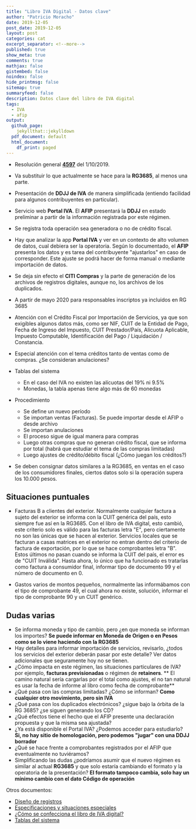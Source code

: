 ```yaml
---
title: "Libro IVA Digital - Datos clave"
author: "Patricio Moracho"
date: 2019-12-05
post_date: 2019-12-05
layout: post
categories: cat
excerpt_separator: <!--more-->
published: true
show_meta: true
comments: true
mathjax: false
gistembed: false
noindex: false
hide_printmsg: false
sitemap: true
summaryfeed: false
description: Datos clave del libro de IVA digital
tags:
  - IVA
  - afip
output:
  github_page:
    jekyllthat::jekylldown
  pdf_document: default
  html_document:
    df_print: paged
---
```


* Resolución general **[4597][4597]** del 1/10/2019.
* Va substituir lo que actualmente se hace para la **RG3685**, al menos una parte.
* Presentación de **DDJJ de IVA** de manera simplificada (entiendo facilidad
  para algunos contribuyentes en particular).
* Servicio web **Portal IVA**. El **AFIP** presentará la **DDJJ** en estado
  preliminar a partir de la información registrada por este régimen.
* Se registra toda operación sea generadora o no de crédito fiscal.
* Hay que analizar la app **Portal IVA** y ver en un contexto de alto volumen
  de datos, cual debiera ser la operatoria. Según lo documentado, el **AFIP**
  presenta los datos y es tarea del contribuyente "ajustarlos" en caso de
  corresponder. Este ajuste se podrá hacer de forma manual o mediante
  importación de datos.
* Se deja sin efecto el **CITI Compras** y la parte de generación de los
  archivos de registros digitales, aunque no, los archivos de los duplicados.
* A partir de mayo 2020 para responsables inscriptos ya incluidos en RG 3685
* Atención con el Crédito Fiscal por Importación de Servicios, ya que son
  exigibles algunos datos más, como ser NIF, CUIT de la Entidad de Pago, Fecha
  de Ingreso del Impuesto, CUIT Prestador/País, Alícuota Aplicable, Impuesto
  Computable, Identificación del Pago / Liquidación / Constancia.
* Especial atención con el tema créditos tanto de ventas como de compras. ¿Se
  consideran anulaciones?
* Tablas del sistema
    * En el caso del IVA no existen las alícuotas del 19% ni 9.5%
    * Monedas, la tabla apenas tiene algo más de 60 monedas
* Procedimiento
    * Se define un nuevo período
    * Se importan ventas (Facturas). Se puede importar desde el AFIP o desde archivo
    * Se importan anulaciones
    * El proceso sigue de igual manera para compras
    * Luego otras compras que no generan crédito fiscal, que se informa por
      total (habrá que estudiar el tema de las compras limitadas)
    * Luego ajustes de crédito/débito fiscal (¿Cómo juegan los créditos?)

* Se deben consignar datos similares a la RG3685, en ventas en el caso de los
  consumidores finales, ciertos datos solo si la operación supera los 10.000
  pesos.

## Situaciones puntuales

* Facturas B a clientes del exterior. Normalmente cualquier factura a sujeto del
  exterior se informa con la CUIT genérica del país, esto siempre fue así en la
  RG3685. Con el libro de IVA digital, esto cambió, este criterio solo es válido
  para las facturas letra "E", pero ciertamente no son las únicas que se hacen
  al exterior. Servicios locales que se facturan a casas matrices en el exterior
  no entran dentro del criterio de factura de exportación, por lo que se hace
  comprobantes letra "B". Estos últimos no pasan cuando se informa la CUIT del
  país, el error es de "CUIT Inválida". Hasta ahora, lo único que ha funcionado
  es tratarlas como factura a consumidor final, informar tipo de documento 99 y
  el número de documento en 0.

* Gastos varios de montos pequeños, normalmente las informábamos con el tipo de
  comprobante 49, el cual ahora no existe, solución, informar el tipo de
  comprobante 90 y un CUIT genérico.

## Dudas varias

* Se informa moneda y tipo de cambio, pero ¿en que moneda se informan los
    importes? **Se puede informar en Moneda de Origen o en Pesos como se lo
    viene haciendo con la RG3685**
* Hay detalles para informar importación de servicios, revisarlo, ¿todos los
  servicios del exterior deberán pasar por este detalle? Ver datos adicionales
  que seguramente hoy no se tienen.
* ¿Cómo impacta en este régimen, las situaciones particulares de IVA? por
  ejemplo, **facturas previsionadas** o régimen de **retainers**. ** El camino
  natural sería cargarlas por el total como ajustes, el no tan natural es usar
  la fecha de informe al libro como fecha de comprobante**
* ¿Qué pasa con las compras limitadas? ¿Cómo se informan? **Como cualquier otro
    movimiento, pero sin IVA**
* ¿Qué pasa con los duplicados electrónicos? ¿sigue bajo la órbita de la RG 3685?
  ¿se siguen generando los CD?
* ¿Qué efectos tiene el hecho que el AFIP presente una declaración propuesta y
  que la misma sea ajustada?
* ¿Ya está disponible el Portal IVA? ¿Podemos acceder para estudiarlo? **Si, no
  hay sitio de homologación, pero podemos "jugar" con una DDJJ borrador**
* ¿Qué se hace frente a comprobantes registrados por el AFIP que eventualmente
  no tuviéramos?
* Simplificando las dudas ¿podríamos asumir que el nuevo régimen es similar al
  actual **RG3685** y que solo estaría cambiando el formato y la operatoria de
  la presentación? **El formato tampoco cambia, solo hay un mínimo cambio con el
  dato Código de operación**

Otros documentos:

* [Diseño de registros][registro]
* [Especificaciones y situaciones especiales][situaciones]
* [¿Cómo se confecciona el libro de IVA digital?][como]
* [Tablas del sistema][tablas]

[4597]: http://servicios.infoleg.gob.ar/infolegInternet/anexos/325000-329999/329339/norma.htm
[registro]: http://www.afip.gob.ar/libro-iva-digital/documentos/libro-iva-digital-diseno-registros.pdf
[situaciones]: http://www.afip.gob.ar/libro-iva-digital/documentos/libro-iva-digital-modalidades-especiales-de-registracion.pdf
[como]: https://serviciosweb.afip.gob.ar/genericos/guiasPasoPaso/VerGuia.aspx?id=319
[tablas]: http://www.afip.gob.ar/libro-iva-digital/documentos/Libro-IVA-Digital-Tablas-del-Sistema.pdf
